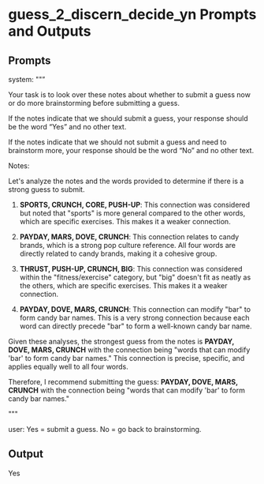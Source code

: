 # guess_2_discern_decide_yn Prompts and Outputs

## Prompts

system: ""”

Your task is to look over these notes about whether to submit a guess now or do more brainstorming before submitting a guess.

If the notes indicate that we should submit a guess, your response should be the word “Yes” and no other text.

If the notes indicate that we should not submit a guess and need to brainstorm more, your response should be the word “No” and no other text.

Notes:

Let's analyze the notes and the words provided to determine if there is a strong guess to submit.

1. **SPORTS, CRUNCH, CORE, PUSH-UP**: This connection was considered but noted that "sports" is more general compared to the other words, which are specific exercises. This makes it a weaker connection.

2. **PAYDAY, MARS, DOVE, CRUNCH**: This connection relates to candy brands, which is a strong pop culture reference. All four words are directly related to candy brands, making it a cohesive group.

3. **THRUST, PUSH-UP, CRUNCH, BIG**: This connection was considered within the "fitness/exercise" category, but "big" doesn't fit as neatly as the others, which are specific exercises. This makes it a weaker connection.

4. **PAYDAY, DOVE, MARS, CRUNCH**: This connection can modify "bar" to form candy bar names. This is a very strong connection because each word can directly precede "bar" to form a well-known candy bar name.

Given these analyses, the strongest guess from the notes is **PAYDAY, DOVE, MARS, CRUNCH** with the connection being "words that can modify 'bar' to form candy bar names." This connection is precise, specific, and applies equally well to all four words.

Therefore, I recommend submitting the guess: **PAYDAY, DOVE, MARS, CRUNCH** with the connection being "words that can modify 'bar' to form candy bar names."

"""

user: Yes = submit a guess. No = go back to brainstorming.

## Output

Yes

